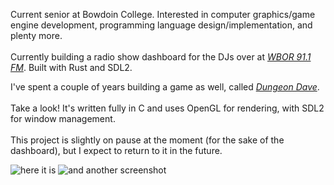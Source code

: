 Current senior at Bowdoin College.
Interested in computer graphics/game engine development, programming language design/implementation, and plenty more.
\
\
Currently building a radio show dashboard for the DJs over at *[WBOR 91.1 FM](https://github.com/WBOR-91-1-FM/)*. Built with Rust and SDL2.

I've spent a couple of years building a game as well, called *[Dungeon Dave](https://github.com/CaspianA1/dungeon_dave)*.
\
\
Take a look! It's written fully in C and uses OpenGL for rendering, with SDL2 for window management.
\
\
This project is slightly on pause at the moment (for the sake of the dashboard), but I expect to return to it in the future.

![here it is](https://user-images.githubusercontent.com/41955769/211393898-6750e749-dbda-4547-b651-a633f4665d5c.png)
![and another screenshot](https://user-images.githubusercontent.com/41955769/211393863-fac34033-8377-4559-989e-6f2f726d44de.png)
